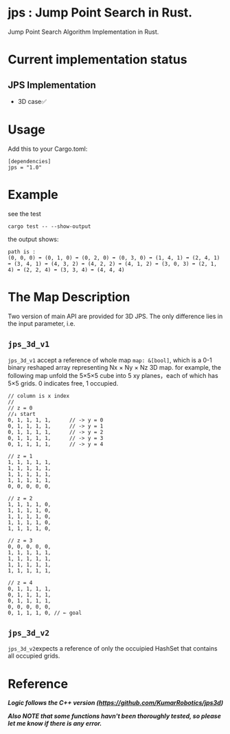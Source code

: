 # jps : Jump Point Search in Rust.
Jump Point Search Algorithm Implementation in Rust.


# Current implementation status

## JPS Implementation
* 3D case✅ 

# Usage
Add this to your Cargo.toml:
```
[dependencies]
jps = "1.0"
```
# Example
see the test
```
cargo test -- --show-output
```
the output shows:
```
path is :
(0, 0, 0) ➡ (0, 1, 0) ➡ (0, 2, 0) ➡ (0, 3, 0) ➡ (1, 4, 1) ➡ (2, 4, 1) ➡ (3, 4, 1) ➡ (4, 3, 2) ➡ (4, 2, 2) ➡ (4, 1, 2) ➡ (3, 0, 3) ➡ (2, 1, 4) ➡ (2, 2, 4) ➡ (3, 3, 4) ➡ (4, 4, 4)
```
# The Map Description
Two version of main API are provided for 3D JPS. The only difference lies in the input parameter, i.e.

## `jps_3d_v1`
`jps_3d_v1` accept a reference of whole map `map: &[bool]`, which is a 0-1 binary reshaped array representing Nx × Ny × Nz 3D map. for example, the following map unfold the 5×5×5 cube into 5 xy planes，each of which has 5×5 grids. 0 indicates free, 1 occupied.
```
// column is x index
//
// z = 0
//↓ start 
0, 1, 1, 1, 1,      // -> y = 0
0, 1, 1, 1, 1,      // -> y = 1
0, 1, 1, 1, 1,      // -> y = 2
0, 1, 1, 1, 1,      // -> y = 3
0, 1, 1, 1, 1,      // -> y = 4

// z = 1
1, 1, 1, 1, 1,  
1, 1, 1, 1, 1,
1, 1, 1, 1, 1, 
1, 1, 1, 1, 1, 
0, 0, 0, 0, 0, 

// z = 2
1, 1, 1, 1, 0, 
1, 1, 1, 1, 0, 
1, 1, 1, 1, 0, 
1, 1, 1, 1, 0, 
1, 1, 1, 1, 0, 

// z = 3
0, 0, 0, 0, 0, 
1, 1, 1, 1, 1, 
1, 1, 1, 1, 1, 
1, 1, 1, 1, 1, 
1, 1, 1, 1, 1, 

// z = 4
0, 1, 1, 1, 1, 
0, 1, 1, 1, 1, 
0, 1, 1, 1, 1, 
0, 0, 0, 0, 0, 
0, 1, 1, 1, 0, // ← goal
```
## `jps_3d_v2`
`jps_3d_v2`expects a reference of only the occuipied HashSet that contains all occupied grids.



# Reference

***Logic follows the C++ version (https://github.com/KumarRobotics/jps3d)***

***Also NOTE that some functions havn't been thoroughly tested, so please let me know if there is any error.***


